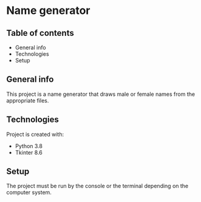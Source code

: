 # Name generator

## Table of contents
* General info
* Technologies
* Setup

## General info
This project is a name generator that draws male or female names from the appropriate files.

## Technologies
Project is created with:
* Python 3.8
* Tkinter 8.6

## Setup
The project must be run by the console or the terminal depending on the computer system.